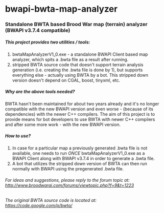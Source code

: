 bwapi-bwta-map-analyzer
=======================

### Standalone BWTA based Brood War map (terrain) analyzer (BWAPI v3.7.4 compatible)

##### This project provides two utilities / tools:
1. bwtaMapAnalyzerV1_0.exe - a standalone BWAPI Client based map analyzer, which spits a .bwta file as a result after running.
2. stripped BWTA source code that doesn't support terrain analysis generation (i.e. creating the .bwta file is done by 1), but supports everything else - actually using BWTA by a bot. This stripped down version doesn't depend on CGAL, boost, tinyxml, etc.

##### Why are the above tools needed?
BWTA hasn't been maintained for about two years already and it's no longer compatible with the new BWAPI version
and even worse - (because of its dependencies) with the newer C++ compilers.
The aim of this project is to provide means for bot developers to use BWTA with newer C++ compilers and after some more work -
with the new BWAPI version.

##### How to use?
1. In case for a particular map a previously generated .bwta file is not available, one needs to run *ONCE* bwtaMapAnalyzerV1_0.exe as
a BWAPI Client along with BWAPI v3.7.4 in order to generate a .bwta file.
2. A bot that utilizes the stripped down version of BWTA can then run normally with BWAPI using the pregenerated .bwta file.

###### For ideas and suggestions, please reply to the forum topic at: http://www.broodwarai.com/forums/viewtopic.php?f=9&t=1223


###### The original BWTA source code is located at: https://code.google.com/p/bwta/
